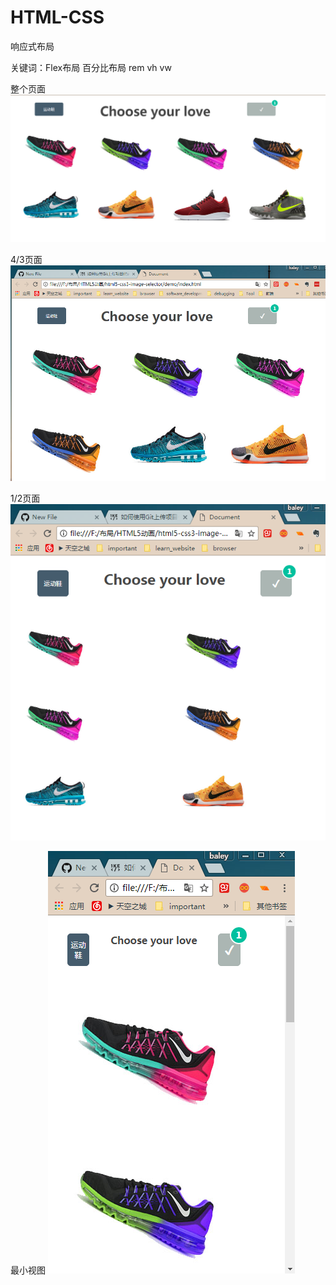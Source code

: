 # HTML-CSS
响应式布局


关键词：Flex布局 百分比布局 rem vh vw

整个页面
![](https://github.com/mumianhuaban/HTML-CSS/blob/master/show/1.png) 

4/3页面
![](https://github.com/mumianhuaban/HTML-CSS/blob/master/show/2.png) 

1/2页面
![](https://github.com/mumianhuaban/HTML-CSS/blob/master/show/3.png) 

最小视图
![](https://github.com/mumianhuaban/HTML-CSS/blob/master/show/4.png) 
